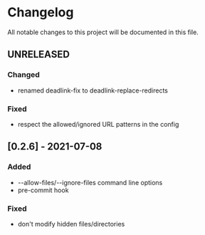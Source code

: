 # Changelog

All notable changes to this project will be documented in this file.

## UNRELEASED

### Changed
- renamed deadlink-fix to deadlink-replace-redirects

### Fixed
- respect the allowed/ignored URL patterns in the config

## [0.2.6] - 2021-07-08

### Added
- --allow-files/--ignore-files command line options
- pre-commit hook

### Fixed
- don't modify hidden files/directories
